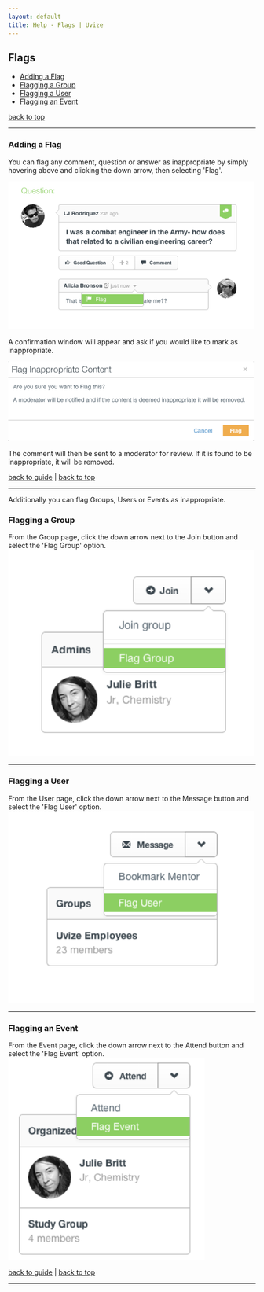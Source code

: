 ```yaml
---
layout: default
title: Help - Flags | Uvize
---
```


## <a name="top"></a>Flags

* [Adding a Flag](flags.html#flags)
* [Flagging a Group](flags.html#flagging-group)
* [Flagging a User](flags.html#flagging-user)
* [Flagging an Event](flags.html#flagging-event)

[back to top](#top)

***

### <a name="flags"></a>Adding a Flag

You can flag any comment, question or answer as inappropriate by simply hovering above and clicking the down arrow, then selecting 'Flag'.

<a href="gfx/uvize-flag.png">
  <img src="gfx/uvize-flag.png" alt="flag" style="width:500px;">
</a>

A confirmation window will appear and ask if you would like to mark as inappropriate.

<a href="gfx/uvize-flag-confirm.png">
  <img src="gfx/uvize-flag-confirm.png" alt="flag confirm" style="width:500px;">
</a>

The comment will then be sent to a moderator for review.  If it is found to be inappropriate, it will be removed. 

[back to guide](community-guide.html) | [back to top](#top)

***

Additionally you can flag Groups, Users or Events as inappropriate.  

### <a name="flagging-group"></a>Flagging a Group
From the Group page, click the down arrow next to the Join button and select the 'Flag Group' option.  
<a href="gfx/uvize-flag2.png">
  <img src="gfx/uvize-flag2.png" alt="flag2" style="width:500px;">
</a>

***

### <a name="flagging-user"></a>Flagging a User
From the User page, click the down arrow next to the Message button and select the 'Flag User' option.  
<a href="gfx/uvize-flag3.png">
  <img src="gfx/uvize-flag3.png" alt="flag3" style="width:500px;">
</a>

***

### <a name="flagging-event"></a>Flagging an Event
From the Event page, click the down arrow next to the Attend button and select the 'Flag Event' option.  
<a href="gfx/uvize-flag4.png">
  <img src="gfx/uvize-flag4.png" alt="flag4" style="width:400px;">
</a>

[back to guide](community-guide.html) | [back to top](#top)

***
